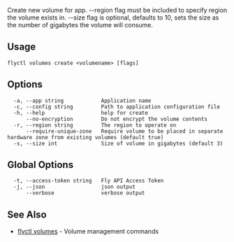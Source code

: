 Create new volume for app. --region flag must be included to specify
region the volume exists in. --size flag is optional, defaults to 10,
sets the size as the number of gigabytes the volume will consume.

## Usage
~~~
flyctl volumes create <volumename> [flags]
~~~

## Options

~~~
  -a, --app string            Application name
  -c, --config string         Path to application configuration file
  -h, --help                  help for create
      --no-encryption         Do not encrypt the volume contents
  -r, --region string         The region to operate on
      --require-unique-zone   Require volume to be placed in separate hardware zone from existing volumes (default true)
  -s, --size int              Size of volume in gigabytes (default 3)
~~~

## Global Options

~~~
  -t, --access-token string   Fly API Access Token
  -j, --json                  json output
      --verbose               verbose output
~~~

## See Also

* [flyctl volumes](/docs/flyctl/volumes/)	 - Volume management commands

